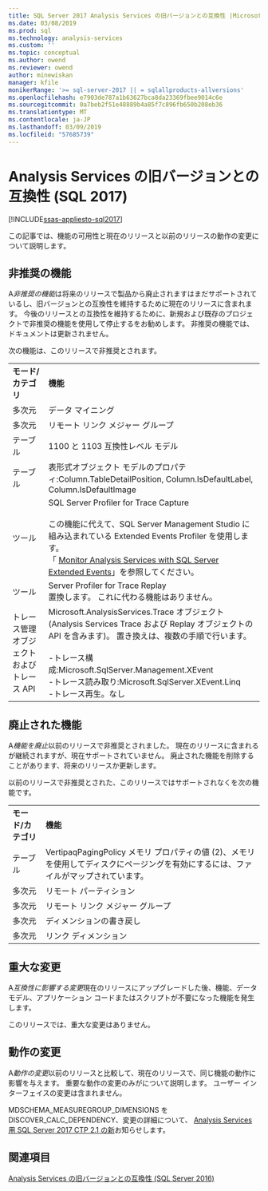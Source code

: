 ```yaml
---
title: SQL Server 2017 Analysis Services の旧バージョンとの互換性 |Microsoft Docs
ms.date: 03/08/2019
ms.prod: sql
ms.technology: analysis-services
ms.custom: ''
ms.topic: conceptual
ms.author: owend
ms.reviewer: owend
author: minewiskan
manager: kfile
monikerRange: '>= sql-server-2017 || = sqlallproducts-allversions'
ms.openlocfilehash: e7903de787a1b63627bca8da23369fbee9014c6e
ms.sourcegitcommit: 0a7beb2f51e48889b4a85f7c896fb650b208eb36
ms.translationtype: MT
ms.contentlocale: ja-JP
ms.lasthandoff: 03/09/2019
ms.locfileid: "57685739"
---
```

# <a name="analysis-services-backward-compatibility-sql-2017"></a>Analysis Services の旧バージョンとの互換性 (SQL 2017)
[!INCLUDE[ssas-appliesto-sql2017](../includes/ssas-appliesto-sql2017.md)]

この記事では、機能の可用性と現在のリリースと以前のリリースの動作の変更について説明します。

## <a name="deprecated-features"></a>非推奨の機能
A*非推奨の機能*は将来のリリースで製品から廃止されますはまだサポートされているし、旧バージョンとの互換性を維持するために現在のリリースに含まれます。 今後のリリースとの互換性を維持するために、新規および既存のプロジェクトで非推奨の機能を使用して停止するをお勧めします。 非推奨の機能では、ドキュメントは更新されません。

次の機能は、このリリースで非推奨とされます。
  
|||  
|-|-|  
|**モード/カテゴリ**|**機能**|
|多次元|データ マイニング|
|多次元|リモート リンク メジャー グループ|
|テーブル|1100 と 1103 互換性レベル モデル|
|テーブル|表形式オブジェクト モデルのプロパティ:Column.TableDetailPosition, Column.IsDefaultLabel, Column.IsDefaultImage|
|ツール|SQL Server Profiler for Trace Capture<br /><br /> この機能に代えて、SQL Server Management Studio に組み込まれている Extended Events Profiler を使用します。  <br /> 「 [Monitor Analysis Services with SQL Server Extended Events](../analysis-services/instances/monitor-analysis-services-with-sql-server-extended-events.md)」を参照してください。|  
|ツール|Server Profiler for Trace Replay <br />置換します。 これに代わる機能はありません。|  
|トレース管理オブジェクトおよびトレース API|Microsoft.AnalysisServices.Trace オブジェクト (Analysis Services Trace および Replay オブジェクトの API を含みます)。 置き換えは、複数の手順で行います。<br /><br /> -トレース構成:Microsoft.SqlServer.Management.XEvent<br />-トレース読み取り:Microsoft.SqlServer.XEvent.Linq<br />-トレース再生。なし|  


## <a name="discontinued-features"></a>廃止された機能
A*機能を廃止*以前のリリースで非推奨とされました。 現在のリリースに含まれるが継続されますが、現在サポートされていません。 廃止された機能を削除することがあります、将来のリリースか更新します。

以前のリリースで非推奨とされた、このリリースではサポートされなくを次の機能です。
  
|||  
|-|-|  
|**モード/カテゴリ**|**機能**|  
|テーブル|VertipaqPagingPolicy メモリ プロパティの値 (2)、メモリを使用してディスクにページングを有効にするには、ファイルがマップされています。|
|多次元|リモート パーティション|  
|多次元|リモート リンク メジャー グループ|  
|多次元|ディメンションの書き戻し|  
|多次元|リンク ディメンション|


## <a name="breaking-changes"></a>重大な変更
A*互換性に影響する変更*現在のリリースにアップグレードした後、機能、データ モデル、アプリケーション コードまたはスクリプトが不要になった機能を発生します。

このリリースでは、重大な変更はありません。

## <a name="behavior-changes"></a>動作の変更
A*動作の変更*以前のリリースと比較して、現在のリリースで、同じ機能の動作に影響を与えます。 重要な動作の変更のみがについて説明します。 ユーザー インターフェイスの変更は含まれません。

MDSCHEMA_MEASUREGROUP_DIMENSIONS を DISCOVER_CALC_DEPENDENCY、変更の詳細について、 [Analysis Services 用 SQL Server 2017 CTP 2.1 の新](https://blogs.msdn.microsoft.com/analysisservices/2017/05/18/whats-new-in-sql-server-2017-ctp-2-1-for-analysis-services/)お知らせします。


## <a name="see-also"></a>関連項目
[Analysis Services の旧バージョンとの互換性 (SQL Server 2016)](analysis-services-backward-compatibility.md)
